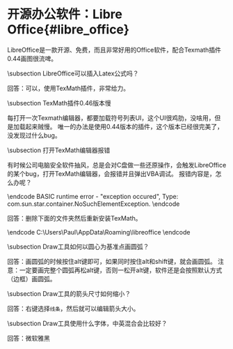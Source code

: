 开源办公软件：Libre Office{#libre_office}
======================================


LibreOffice是一款开源、免费，而且非常好用的Office软件，配合Texmath插件0.44画图很流啤。

\subsection LibreOffice可以插入Latex公式吗？

回答：可以，使用TexMath插件，非常给力。

\subsection TexMath插件0.46版本慢

每打开一次Texmath编辑器，都要加载符号列表UI，这个UI很鸡肋，没啥用，但是加载起来贼慢。
唯一的办法是使用0.44版本的插件，这个版本已经很完美了，没发现过什么bug。

\subsection 打开TexMath编辑器报错

有时候公司电脑安全软件抽风，总是会对C盘做一些还原操作，会触发LibreOffice的某个bug，打开TexMath编辑器，会报错并且弹出VBA调试。
报错内容是，怎么办呢？

\endcode
BASIC runtime error - "exception occured", Type: com.sun.star.container.NoSuchElementException.
\endcode

回答：删除下面的文件夹然后重新安装TexMath。

\endcode
C:\Users\Paul\AppData\Roaming\libreoffice
\endcode

\subsection Draw工具如何以圆心为基准点画圆弧？

回答：画圆弧的时候按住alt键即可，如果同时按住alt和shift键，就会画圆弧。
注意：一定要画完整个圆弧再松alt键，否则一松开alt键，软件还是会按照默认方式（边框）画圆弧。

\subsection Draw工具的箭头尺寸如何缩小？

回答：右键选择`线条`，然后就可以编辑箭头大小。

\subsection Draw工具使用什么字体，中英混合会比较好？

回答：微软雅黑
